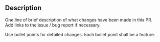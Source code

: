 ## Description 

One line of brief description of what changes have been made in this PR. Add links to the issue / bug report if necessary.

Use bullet points for detailed changes.
Each bullet point shall be a feature.